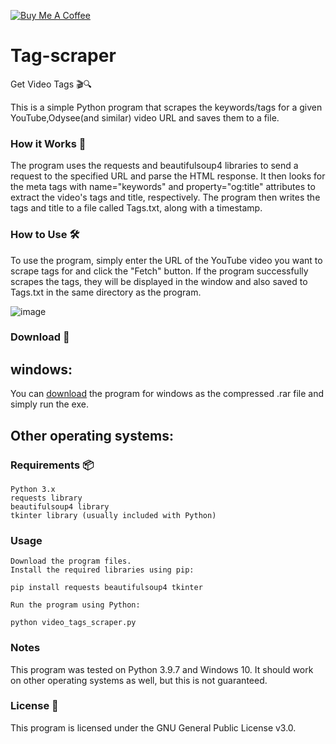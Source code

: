  [![Buy Me A Coffee](https://img.shields.io/badge/Buy%20Me%20A%20Coffee-Donate-yellow.svg)](https://www.buymeacoffee.com/Ashvinth)
# Tag-scraper
Get Video Tags 🎬🔍

This is a simple Python program that scrapes the keywords/tags for a given YouTube,Odysee(and similar) video URL and saves them to a file.

### How it Works 🤔

The program uses the requests and beautifulsoup4 libraries to send a request to the specified URL and parse the HTML response. It then looks for the meta tags with name="keywords" and property="og:title" attributes to extract the video's tags and title, respectively. The program then writes the tags and title to a file called Tags.txt, along with a timestamp.

### How to Use 🛠️

To use the program, simply enter the URL of the YouTube video you want to scrape tags for and click the "Fetch" button. If the program successfully scrapes the tags, they will be displayed in the window and also saved to Tags.txt in the same directory as the program.

![image](https://user-images.githubusercontent.com/106897514/218933100-36adbd04-8b40-44d3-80b1-9dc84e2dcf80.png)



### Download 💾

## windows:

You can <a href="https://github.com/aAshvinth/Tag-scraper/raw/main/Tag%20scraper%20-%20aAshvinth.zip">download</a> the program for windows as the compressed .rar file and simply run the exe.

## Other operating systems:

### Requirements 📦

    Python 3.x
    requests library
    beautifulsoup4 library
    tkinter library (usually included with Python)

### Usage

    Download the program files.
    Install the required libraries using pip:
    
    pip install requests beautifulsoup4 tkinter
    
    Run the program using Python:
    
    python video_tags_scraper.py


### Notes

This program was tested on Python 3.9.7 and Windows 10. It should work on other operating systems as well, but this is not guaranteed.



### License 📄

This program is licensed under the GNU General Public License v3.0.
